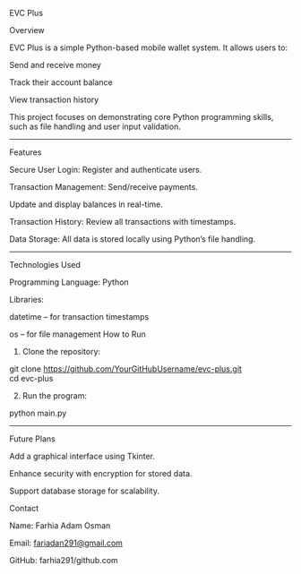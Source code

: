 EVC Plus

Overview

EVC Plus is a simple Python-based mobile wallet system. It allows users to:

Send and receive money

Track their account balance

View transaction history


This project focuses on demonstrating core Python programming skills, such as file handling and user input validation.


---

Features

Secure User Login: Register and authenticate users.

Transaction Management:
Send/receive payments.

Update and display balances in real-time.


Transaction History: Review all transactions with timestamps.

Data Storage: All data is stored locally using Python’s file handling.



---

Technologies Used

Programming Language: Python

Libraries:

datetime – for transaction timestamps

os – for file management
How to Run

1. Clone the repository:

git clone https://github.com/YourGitHubUsername/evc-plus.git  
cd evc-plus


2. Run the program:

python main.py




---

Future Plans

Add a graphical interface using Tkinter.

Enhance security with encryption for stored data.

Support database storage for scalability.

Contact

Name: Farhia Adam Osman

Email: fariadan291@gmail.com

GitHub: farhia291/github.com



